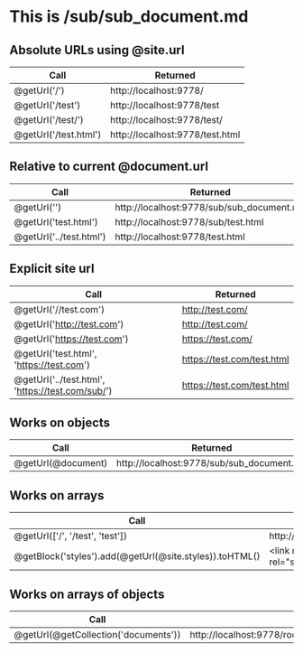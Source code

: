# This is /sub/sub_document.md

## Absolute URLs using @site.url
| Call										| Returned							|
| ---										| ---								|
| @getUrl('/')								| http://localhost:9778/				|
| @getUrl('/test')							| http://localhost:9778/test			|
| @getUrl('/test/')							| http://localhost:9778/test/			|
| @getUrl('/test.html')						| http://localhost:9778/test.html		|

## Relative to current @document.url
| Call										| Returned							|
| ---										| ---								|
| @getUrl('')								| http://localhost:9778/sub/sub_document.md				|
| @getUrl('test.html')						| http://localhost:9778/sub/test.html 		|
| @getUrl('../test.html')					| http://localhost:9778/test.html 	|

## Explicit site url
| Call										| Returned							|
| ---										| ---								|
| @getUrl('//test.com')						| http://test.com/ 			|
| @getUrl('http://test.com')				| http://test.com/		|
| @getUrl('https://test.com')				| https://test.com/		|
| @getUrl('test.html', 'https://test.com')				| https://test.com/test.html		|
| @getUrl('../test.html', 'https://test.com/sub/')				| https://test.com/test.html		|

## Works on objects
| Call										| Returned							|
| ---										| ---								|
| @getUrl(@document)						| http://localhost:9778/sub/sub_document.md				|

## Works on arrays
| Call										| Returned							|
| ---										| ---								|
| @getUrl(['/', '/test', 'test'])	| http://localhost:9778/,http://localhost:9778/test,http://localhost:9778/sub/test	|
| @getBlock('styles').add(@getUrl(@site.styles)).toHTML() | &lt;link  rel=&quot;stylesheet&quot; href=&quot;http://localhost:9778/root_style.css&quot; /&gt;&lt;link  rel=&quot;stylesheet&quot; href=&quot;http://localhost:9778/sub/sub_style.css&quot; /&gt; |

## Works on arrays of objects
| Call										| Returned							|
| ---										| ---								|
| @getUrl(@getCollection('documents'))	| http://localhost:9778/root_document.md,http://localhost:9778/sub/sub_document.md |
